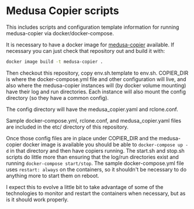 # Medusa Copier scripts

This includes scripts and configuration template information for running 
medusa-copier via docker/docker-compose.

It is necessary to have a docker image for 
[medusa-copier](https://github.com/medusa-project/medusa-copier) available. 
If necessary you can just check that repository out and build it with:

```bash
docker image build -t medusa-copier .
```

Then checkout this repository, copy env.sh.template to env.sh. 
COPIER_DIR is where the docker-compose.yml file and other configuration
will live, and also where the medusa-copier instances will (by
docker volume mounting) have their log and run directories. Each
instance will also mount the config directory (so they have a common
config). 

The config directory will have the medusa_copier.yaml and rclone.conf.

Sample docker-compose.yml, rclone.conf, and medusa_copier.yaml files
are included in the etc/ directory of this repository. 

Once those config files are in place under COPIER_DIR and the medusa-copier
docker image is available you should be able to `docker-compose up -d` in 
that directory and then have copiers running. The start.sh and stop.sh scripts
do little more than ensuring that the log/run directories exist and running
`docker-compose start/stop`. The sample docker-compose.yml file uses
`restart: always` on the containers, so it shouldn't be necessary to
do anything more to start them on reboot.

I expect this to evolve a little bit to take advantage of some of the
technologies to monitor and restart the containers when necessary, but as
is it should work properly.


